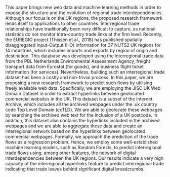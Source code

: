 This paper brings new web data and machine learning methods in order to expose the structure and the evolution of regional trade interdependencies. Although our focus is on the UK regions, the proposed research framework lends itself to applications to other countries. Interregional trade relationships have traditionally been very difficult to capture, as national statistics do not monitor intra-country trade links at the firm level. Recently, the EUREGIO project (Thissen et al., 2018) has published spatially disaggregated Input-Output (I-O) information for 37 NUTS2 UK regions for 14 industries, which includes imports and exports by region of origin and destination. This database was developed using the interregional trade data from the PBL Netherlands Environmental Assessment Agency, freight transport data from Eurostat (for goods), and business flight ticket information (for services). Nevertheless, building such an interregional trade dataset has been a costly and non-trivial process. In this paper, we are proposing a new research framework to predict such flows by utilising freely available web data. Specifically, we are employing the JISC UK Web Domain Dataset in order to extract hyperlinks between geolocated commercial websites in the UK. This dataset is a subset of the Internet Archive, which includes all the archived webpages under the .uk country code Top Level Domain (ccTLD). We are able to geolocate these webpages by searching the archived web text for the inclusion of a UK postcode. In addition, this dataset also contains the hyperlinks included in the archived webpages and we are able to aggregate these data and create an interregional network based on the hyperlinks between geolocated commercial webpages. Formally, we approach the prediction of the trade flows as a regression problem. Hence, we employ some well-established machine learning models, such as Random Forests, to predict interregional trade flows using, among other features, the network of digital interdependencies between the UK regions. Our results indicate a very high capacity of the interregional hyperlinks feature to predict interregional trade indicating that trade leaves behind significant digital breadcrumbs. 
